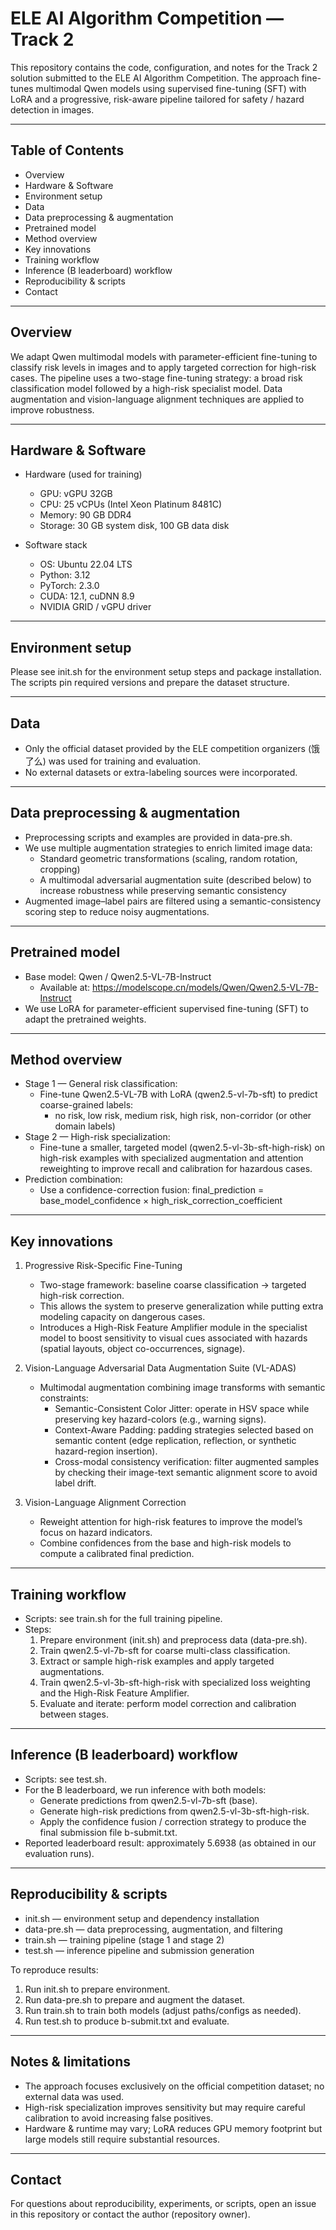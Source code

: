 # ELE AI Algorithm Competition — Track 2

This repository contains the code, configuration, and notes for the Track 2 solution submitted to the ELE AI Algorithm Competition. The approach fine-tunes multimodal Qwen models using supervised fine-tuning (SFT) with LoRA and a progressive, risk-aware pipeline tailored for safety / hazard detection in images.

---

## Table of Contents
- Overview
- Hardware & Software
- Environment setup
- Data
- Data preprocessing & augmentation
- Pretrained model
- Method overview
- Key innovations
- Training workflow
- Inference (B leaderboard) workflow
- Reproducibility & scripts
- Contact

---

## Overview
We adapt Qwen multimodal models with parameter-efficient fine-tuning to classify risk levels in images and to apply targeted correction for high-risk cases. The pipeline uses a two-stage fine-tuning strategy: a broad risk classification model followed by a high-risk specialist model. Data augmentation and vision-language alignment techniques are applied to improve robustness.

---

## Hardware & Software

- Hardware (used for training)
  - GPU: vGPU 32GB
  - CPU: 25 vCPUs (Intel Xeon Platinum 8481C)
  - Memory: 90 GB DDR4
  - Storage: 30 GB system disk, 100 GB data disk

- Software stack
  - OS: Ubuntu 22.04 LTS
  - Python: 3.12
  - PyTorch: 2.3.0
  - CUDA: 12.1, cuDNN 8.9
  - NVIDIA GRID / vGPU driver

---

## Environment setup
Please see init.sh for the environment setup steps and package installation. The scripts pin required versions and prepare the dataset structure.

---

## Data
- Only the official dataset provided by the ELE competition organizers (饿了么) was used for training and evaluation.
- No external datasets or extra-labeling sources were incorporated.

---

## Data preprocessing & augmentation
- Preprocessing scripts and examples are provided in data-pre.sh.
- We use multiple augmentation strategies to enrich limited image data:
  - Standard geometric transformations (scaling, random rotation, cropping)
  - A multimodal adversarial augmentation suite (described below) to increase robustness while preserving semantic consistency
- Augmented image–label pairs are filtered using a semantic-consistency scoring step to reduce noisy augmentations.

---

## Pretrained model
- Base model: Qwen / Qwen2.5-VL-7B-Instruct
  - Available at: https://modelscope.cn/models/Qwen/Qwen2.5-VL-7B-Instruct
- We use LoRA for parameter-efficient supervised fine-tuning (SFT) to adapt the pretrained weights.

---

## Method overview
- Stage 1 — General risk classification:
  - Fine-tune Qwen2.5-VL-7B with LoRA (qwen2.5-vl-7b-sft) to predict coarse-grained labels:
    - no risk, low risk, medium risk, high risk, non-corridor (or other domain labels)
- Stage 2 — High-risk specialization:
  - Fine-tune a smaller, targeted model (qwen2.5-vl-3b-sft-high-risk) on high-risk examples with specialized augmentation and attention reweighting to improve recall and calibration for hazardous cases.
- Prediction combination:
  - Use a confidence-correction fusion: final_prediction = base_model_confidence × high_risk_correction_coefficient

---

## Key innovations

1. Progressive Risk-Specific Fine-Tuning
   - Two-stage framework: baseline coarse classification → targeted high-risk correction.
   - This allows the system to preserve generalization while putting extra modeling capacity on dangerous cases.
   - Introduces a High-Risk Feature Amplifier module in the specialist model to boost sensitivity to visual cues associated with hazards (spatial layouts, object co-occurrences, signage).

2. Vision-Language Adversarial Data Augmentation Suite (VL-ADAS)
   - Multimodal augmentation combining image transforms with semantic constraints:
     - Semantic-Consistent Color Jitter: operate in HSV space while preserving key hazard-colors (e.g., warning signs).
     - Context-Aware Padding: padding strategies selected based on semantic content (edge replication, reflection, or synthetic hazard-region insertion).
     - Cross-modal consistency verification: filter augmented samples by checking their image-text semantic alignment score to avoid label drift.

3. Vision-Language Alignment Correction
   - Reweight attention for high-risk features to improve the model’s focus on hazard indicators.
   - Combine confidences from the base and high-risk models to compute a calibrated final prediction.

---

## Training workflow
- Scripts: see train.sh for the full training pipeline.
- Steps:
  1. Prepare environment (init.sh) and preprocess data (data-pre.sh).
  2. Train qwen2.5-vl-7b-sft for coarse multi-class classification.
  3. Extract or sample high-risk examples and apply targeted augmentations.
  4. Train qwen2.5-vl-3b-sft-high-risk with specialized loss weighting and the High-Risk Feature Amplifier.
  5. Evaluate and iterate: perform model correction and calibration between stages.

---

## Inference (B leaderboard) workflow
- Scripts: see test.sh.
- For the B leaderboard, we run inference with both models:
  - Generate predictions from qwen2.5-vl-7b-sft (base).
  - Generate high-risk predictions from qwen2.5-vl-3b-sft-high-risk.
  - Apply the confidence fusion / correction strategy to produce the final submission file b-submit.txt.
- Reported leaderboard result: approximately 5.6938 (as obtained in our evaluation runs).

---

## Reproducibility & scripts
- init.sh — environment setup and dependency installation
- data-pre.sh — data preprocessing, augmentation, and filtering
- train.sh — training pipeline (stage 1 and stage 2)
- test.sh — inference pipeline and submission generation

To reproduce results:
1. Run init.sh to prepare environment.
2. Run data-pre.sh to prepare and augment the dataset.
3. Run train.sh to train both models (adjust paths/configs as needed).
4. Run test.sh to produce b-submit.txt and evaluate.

---

## Notes & limitations
- The approach focuses exclusively on the official competition dataset; no external data was used.
- High-risk specialization improves sensitivity but may require careful calibration to avoid increasing false positives.
- Hardware & runtime may vary; LoRA reduces GPU memory footprint but large models still require substantial resources.

---

## Contact
For questions about reproducibility, experiments, or scripts, open an issue in this repository or contact the author (repository owner).
